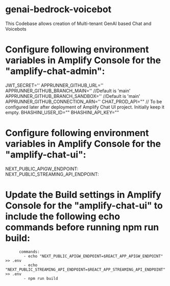 # genai-bedrock-voicebot
This Codebase allows creation of Multi-tenant GenAI based Chat and Voicebots

# Configure following environment variables in Amplify Console for the "amplify-chat-admin": 
JWT_SECRET='<Specify a random string>'
APPRUNNER_GITHUB_URL='<Github URL>'
APPRUNNER_GITHUB_BRANCH_MAIN='<Branch Name>' //Default is 'main'
APPRUNNER_GITHUB_BRANCH_SANDBOX='<Branch Name>' //Default is 'main'
APPRUNNER_GITHUB_CONNECTION_ARN='<ARN of Github Connection in AppRunner console>'
CHAT_PROD_API="<URL of the Amplify Chat UI project>" // To be configured later after deployment of Amplify Chat UI project. Initially keep it empty. 
BHASHINI_USER_ID="<User ID of Bhashini>"
BHASHINI_API_KEY="<API Key of Bhashini>"

# Configure following environment variables in Amplify Console for the "amplify-chat-ui": 
NEXT_PUBLIC_APIGW_ENDPOINT: <HTTP API Gateway URL>
NEXT_PUBLIC_STREAMING_API_ENDPOINT: <AppRunner URL>


# Update the Build settings in Amplify Console for the "amplify-chat-ui" to include the following echo commands before running npm run build:
          commands:
            - echo "NEXT_PUBLIC_APIGW_ENDPOINT=$REACT_APP_APIGW_ENDPOINT" >> .env
            - echo "NEXT_PUBLIC_STREAMING_API_ENDPOINT=$REACT_APP_STREAMING_API_ENDPOINT" >> .env
            - npm run build